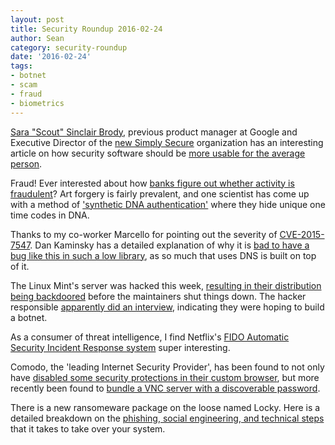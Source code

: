 ```yaml
---
layout: post
title: Security Roundup 2016-02-24
author: Sean
category: security-roundup
date: '2016-02-24'
tags:
- botnet
- scam
- fraud
- biometrics
---
```


[Sara "Scout" Sinclair Brody](https://simplysecure.org/who-we-are/#scout), previous product manager at Google and Executive Director of the [new Simply Secure](https://simplysecure.org) organization has an interesting article on how security software should be [more usable for the average person](http://www.cfr.org/privacy/protecting-data-privacy-user-friendly-software/p37551).

Fraud! Ever interested about how [banks figure out whether activity is fraudulent](http://gizmodo.com/how-banks-use-machine-learning-to-know-a-crooks-using-y-1744771152)? Art forgery is fairly prevalent, and one scientist has come up with a method of ['synthetic DNA authentication'](http://gizmodo.com/forgery-is-getting-so-good-that-scientists-had-to-inven-1736335563) where they hide unique one time codes in DNA.

Thanks to my co-worker Marcello for pointing out the severity of [CVE-2015-7547](https://cve.mitre.org/cgi-bin/cvename.cgi?name=CVE-2015-7547). Dan Kaminsky has a detailed explanation of why it is [bad to have a bug like this in such a low library](http://dankaminsky.com/2016/02/20/skeleton/), as so much that uses DNS is built on top of it.

The Linux Mint's server was hacked this week, [resulting in their distribution being backdoored](https://thehackernews.com/2016/02/linux-mint-hack.html) before the maintainers shut things down. The hacker responsible [apparently did an interview](http://www.zdnet.com/article/hacker-hundreds-were-tricked-into-installing-linux-mint-backdoor/), indicating they were hoping to build a botnet.

As a consumer of threat intelligence, I find Netflix's [FIDO Automatic Security Incident Response system](http://techblog.netflix.com/2015/05/introducing-fido-automated-security.html) super interesting.

Comodo, the 'leading Internet Security Provider', has been found to not only have [disabled some security protections in their custom browser](https://threatpost.com/chromodo-browser-disables-same-origin-policy/116131/), but more recently been found to [bundle a VNC server with a discoverable password](https://threatpost.com/chromodo-browser-disables-same-origin-policy/116131/).

There is a new ransomeware package on the loose named Locky. Here is a detailed breakdown on the [phishing, social engineering, and technical steps](http://blog.continuum.net/new-locky-ransomware-faqs-and-how-msps-can-act-now) that it takes to take over your system.
